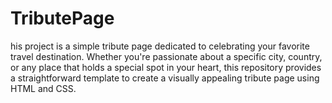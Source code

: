 # TributePage
his project is a simple tribute page dedicated to celebrating your favorite travel destination. Whether you're passionate about a specific city, country, or any place that holds a special spot in your heart, this repository provides a straightforward template to create a visually appealing tribute page using HTML and CSS.
